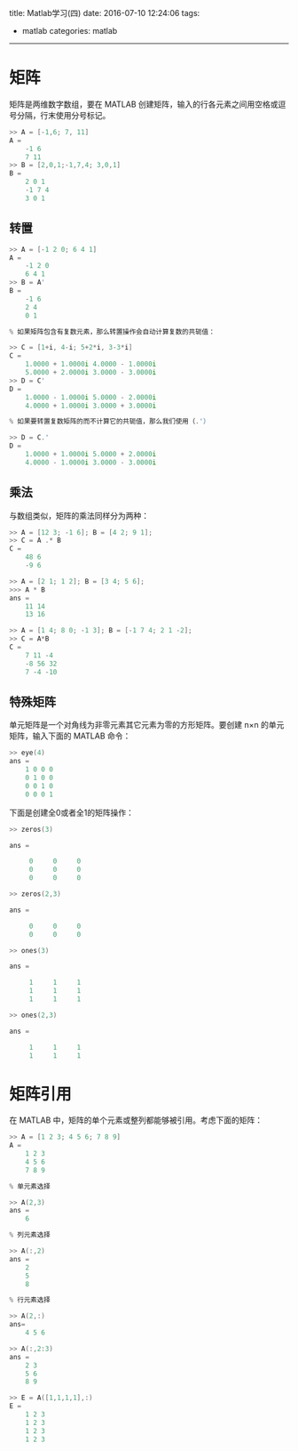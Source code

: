 title: Matlab学习(四)
date: 2016-07-10 12:24:06
tags:
- matlab
categories: matlab
---

# 矩阵 #

矩阵是两维数字数组，要在 MATLAB 创建矩阵，输入的行各元素之间用空格或逗号分隔，行末使用分号标记。

```c++
>> A = [-1,6; 7, 11]
A =
	-1 6
	7 11
>> B = [2,0,1;-1,7,4; 3,0,1]
B =
	2 0 1
	-1 7 4
	3 0 1
```

<!--more-->

## 转置 ##

```c++
>> A = [-1 2 0; 6 4 1]
A =
	-1 2 0
	6 4 1
>> B = A'
B =
	-1 6
	2 4
	0 1

% 如果矩阵包含有复数元素，那么转置操作会自动计算复数的共轭值：

>> C = [1+i, 4-i; 5+2*i, 3-3*i]
C =
	1.0000 + 1.0000i 4.0000 - 1.0000i
	5.0000 + 2.0000i 3.0000 - 3.0000i
>> D = C'
D =
	1.0000 - 1.0000i 5.0000 - 2.0000i
	4.0000 + 1.0000i 3.0000 + 3.0000i

% 如果要转置复数矩阵的而不计算它的共轭值，那么我们使用（.'）

>> D = C.'
D =
	1.0000 + 1.0000i 5.0000 + 2.0000i
	4.0000 - 1.0000i 3.0000 - 3.0000i
```

## 乘法 ##

与数组类似，矩阵的乘法同样分为两种：

```c++
>> A = [12 3; -1 6]; B = [4 2; 9 1];
>> C = A .* B
C =
	48 6
	-9 6

>> A = [2 1; 1 2]; B = [3 4; 5 6];
>>> A * B
ans =
	11 14
	13 16

>> A = [1 4; 8 0; -1 3]; B = [-1 7 4; 2 1 -2];
>> C = A*B
C =
	7 11 -4
	-8 56 32
	7 -4 -10
```

## 特殊矩阵 ##

单元矩阵是一个对角线为非零元素其它元素为零的方形矩阵。要创建 n×n 的单元矩阵，输入下面的 MATLAB 命令：

```c++
>> eye(4)
ans =
	1 0 0 0
	0 1 0 0
	0 0 1 0
	0 0 0 1
```

下面是创建全0或者全1的矩阵操作：

```c++
>> zeros(3)

ans =

     0     0     0
     0     0     0
     0     0     0

>> zeros(2,3)

ans =

     0     0     0
     0     0     0

>> ones(3)

ans =

     1     1     1
     1     1     1
     1     1     1

>> ones(2,3)

ans =

     1     1     1
     1     1     1
```

# 矩阵引用 #

在 MATLAB 中，矩阵的单个元素或整列都能够被引用。考虑下面的矩阵：

```c++
>> A = [1 2 3; 4 5 6; 7 8 9]
A =
	1 2 3
	4 5 6
	7 8 9

% 单元素选择

>> A(2,3)
ans =
	6

% 列元素选择

>> A(:,2)
ans =
	2
	5
	8

% 行元素选择

>> A(2,:)
ans=
	4 5 6

>> A(:,2:3)
ans =
	2 3
	5 6
	8 9

>> E = A([1,1,1,1],:)
E =
	1 2 3
	1 2 3
	1 2 3
	1 2 3
```